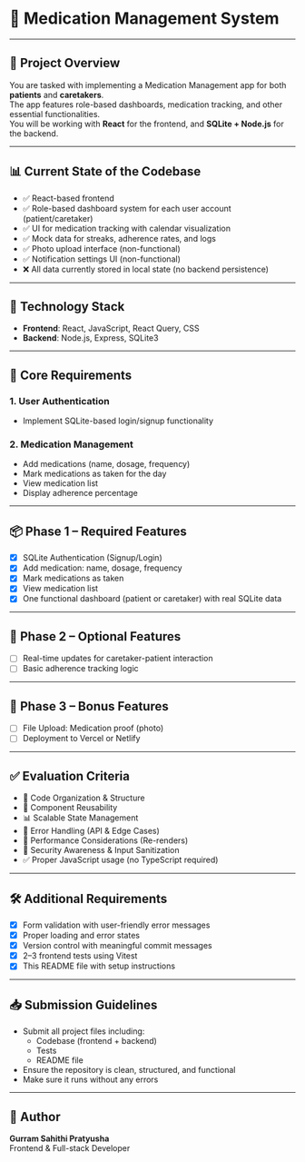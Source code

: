 # 💊 Medication Management System

---

## 📌 Project Overview

You are tasked with implementing a Medication Management app for both **patients** and **caretakers**.  
The app features role-based dashboards, medication tracking, and other essential functionalities.  
You will be working with **React** for the frontend, and **SQLite + Node.js** for the backend.

---



## 📊 Current State of the Codebase

- ✅ React-based frontend
- ✅ Role-based dashboard system for each user account (patient/caretaker)
- ✅ UI for medication tracking with calendar visualization
- ✅ Mock data for streaks, adherence rates, and logs
- ✅ Photo upload interface (non-functional)
- ✅ Notification settings UI (non-functional)
- ❌ All data currently stored in local state (no backend persistence)

---

## 🧱 Technology Stack

- **Frontend**: React, JavaScript, React Query, CSS  
- **Backend**: Node.js, Express, SQLite3  

---

## 🎯 Core Requirements

### 1. User Authentication
- Implement SQLite-based login/signup functionality

### 2. Medication Management
- Add medications (name, dosage, frequency)
- Mark medications as taken for the day
- View medication list
- Display adherence percentage

---

## 📦 Phase 1 – Required Features

- [x] SQLite Authentication (Signup/Login)
- [x] Add medication: name, dosage, frequency
- [x] Mark medications as taken
- [x] View medication list
- [x] One functional dashboard (patient or caretaker) with real SQLite data

---

## 🔁 Phase 2 – Optional Features

- [ ] Real-time updates for caretaker-patient interaction
- [ ] Basic adherence tracking logic

---

## 🌟 Phase 3 – Bonus Features

- [ ] File Upload: Medication proof (photo)
- [ ] Deployment to Vercel or Netlify

---

## ✅ Evaluation Criteria

- 📂 Code Organization & Structure
- 🔁 Component Reusability
- 📊 Scalable State Management
- 🚨 Error Handling (API & Edge Cases)
- 🚀 Performance Considerations (Re-renders)
- 🔐 Security Awareness & Input Sanitization
- ✅ Proper JavaScript usage (no TypeScript required)

---

## 🛠 Additional Requirements

- [x] Form validation with user-friendly error messages
- [x] Proper loading and error states
- [x] Version control with meaningful commit messages
- [x] 2–3 frontend tests using Vitest
- [x] This README file with setup instructions

---

## 📥 Submission Guidelines

- Submit all project files including:
  - Codebase (frontend + backend)
  - Tests
  - README file
- Ensure the repository is clean, structured, and functional
- Make sure it runs without any errors

---

## 🙋 Author

**Gurram Sahithi Pratyusha**  
Frontend & Full-stack Developer

